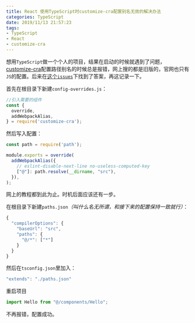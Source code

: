 ```yaml
---
title: React 使用TypeScript时customize-cra配置别名无效的解决办法
categories: TypeScript
date: 2019/11/13 21:57:23
tags:
- TypeScript
- React
- customize-cra
---
```


想用`TypeScript`做一个个人的项目，结果在启动的时候就遇到了问题，[customize-cra](https://github.com/arackaf/customize-cra)配置路径别名的时候总是报错，网上搜的都是旧版的，官网也只有`JS`的配置。后来在[这个`issues`](https://github.com/facebook/create-react-app/issues/5645)下找到了答案，再这记录一下。



首先在根目录下新建`config-overrides.js`：

```javascript
//引入需要的组件
const {
  override,
  addWebpackAlias,
} = require('customize-cra');
```

<!--more-->

然后写入配置：

```javascript
const path = require('path');

module.exports = override(
  addWebpackAlias({
    // eslint-disable-next-line no-useless-computed-key
    ["@"]: path.resolve(__dirname, "src"),
  }),
);
```

网上的教程都到此为止。时机后面应该还有一步。

在根目录下新建`paths.json`*（叫什么名无所谓，和接下来的配置保持一致就行）*：

```javascript
{
  "compilerOptions": {
    "baseUrl": "src",
    "paths": {
      "@/*": ["*"]
    }
  }
}
```

然后在`tsconfig.json`里加入：

```javascript
"extends": "./paths.json"
```

重启项目

```javascript
import Hello from "@/components/Hello";
```

不再报错，配置成功。